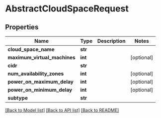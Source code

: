 # AbstractCloudSpaceRequest

## Properties
Name | Type | Description | Notes
------------ | ------------- | ------------- | -------------
**cloud_space_name** | **str** |  | 
**maximum_virtual_machines** | **int** |  | [optional] 
**cidr** | **str** |  | 
**num_availability_zones** | **int** |  | [optional] 
**power_on_maximum_delay** | **int** |  | [optional] 
**power_on_minimum_delay** | **int** |  | [optional] 
**subtype** | **str** |  | 

[[Back to Model list]](../README.md#documentation-for-models) [[Back to API list]](../README.md#documentation-for-api-endpoints) [[Back to README]](../README.md)


